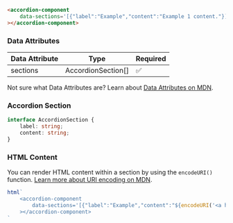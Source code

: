 ```html
<accordion-component 
    data-sections='[{"label":"Example","content":"Example 1 content."}]'
></accordion-component>
```

### Data Attributes

| Data Attribute | Type | Required |
| -------------- | ---- | -------- |
| sections | AccordionSection[] | ✅ |

Not sure what Data Attributes are? Learn about [Data Attributes on MDN](https://developer.mozilla.org/en-US/docs/Web/HTML/Global_attributes/data-*).

### Accordion Section

```typescript
interface AccordionSection {
    label: string;
    content: string;
}
```

### HTML Content

You can render HTML content within a section by using the `encodeURI()` function. [Learn more about URI encoding on MDN](https://developer.mozilla.org/en-US/docs/Web/JavaScript/Reference/Global_Objects/encodeURI).

```javascript
html`
    <accordion-component 
        data-sections='[{"label":"Example","content":"${encodeURI('<a href="#">Learn more on MDN.</a>')}"}]'
    ></accordion-component>
`
```
